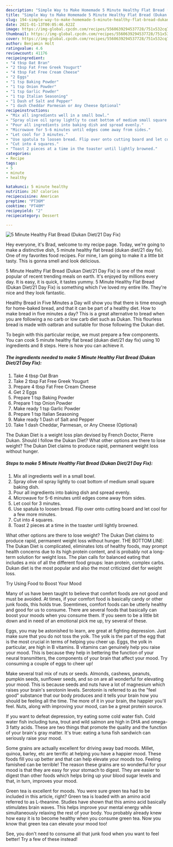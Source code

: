 ```yaml
---
description: "Simple Way to Make Homemade 5 Minute Healthy Flat Bread (Dukan Diet/21 Day Fix)"
title: "Simple Way to Make Homemade 5 Minute Healthy Flat Bread (Dukan Diet/21 Day Fix)"
slug: 194-simple-way-to-make-homemade-5-minute-healthy-flat-bread-dukan-diet-21-day-fix
date: 2021-01-13T00:05:46.622Z
image: https://img-global.cpcdn.com/recipes/5560639294537728/751x532cq70/5-minute-healthy-flat-bread-dukan-diet21-day-fix-recipe-main-photo.jpg
thumbnail: https://img-global.cpcdn.com/recipes/5560639294537728/751x532cq70/5-minute-healthy-flat-bread-dukan-diet21-day-fix-recipe-main-photo.jpg
cover: https://img-global.cpcdn.com/recipes/5560639294537728/751x532cq70/5-minute-healthy-flat-bread-dukan-diet21-day-fix-recipe-main-photo.jpg
author: Benjamin Holt
ratingvalue: 4.6
reviewcount: 41176
recipeingredient:
- "4 tbsp Oat Bran"
- "2 tbsp Fat Free Greek Yougurt"
- "4 tbsp Fat Free Cream Cheese"
- "2 Eggs"
- "1 tsp Baking Powder"
- "1 tsp Onion Powder"
- "1 tsp Garlic Powder"
- "1 tsp Italian Seasoning"
- "1 Dash of Salt and Pepper"
- "1 dash Cheddar Parmesan or Any Cheese Optional"
recipeinstructions:
- "Mix all ingredients well in a small bowl."
- "Spray olive oil spray lightly to coat bottom of medium small square baking dish."
- "Pour all ingredients into baking dish and spread evenly."
- "Microwave for 5-6 minutes until edges come away from sides."
- "Let cool for 3 minutes."
- "Use spatula to loosen bread. Flip over onto cutting board and let cool for a few more minutes."
- "Cut into 4 squares."
- "Toast 2 pieces at a time in the toaster until lightly browned."
categories:
- Recipe
tags:
- 5
- minute
- healthy

katakunci: 5 minute healthy 
nutrition: 267 calories
recipecuisine: American
preptime: "PT36M"
cooktime: "PT40M"
recipeyield: "2"
recipecategory: Dessert

---
```



![5 Minute Healthy Flat Bread (Dukan Diet/21 Day Fix)](https://img-global.cpcdn.com/recipes/5560639294537728/751x532cq70/5-minute-healthy-flat-bread-dukan-diet21-day-fix-recipe-main-photo.jpg)

Hey everyone, it's Brad, welcome to my recipe page. Today, we're going to make a distinctive dish, 5 minute healthy flat bread (dukan diet/21 day fix). One of my favorites food recipes. For mine, I am going to make it a little bit tasty. This is gonna smell and look delicious.

5 Minute Healthy Flat Bread (Dukan Diet/21 Day Fix) is one of the most popular of recent trending meals on earth. It's enjoyed by millions every day. It is easy, it is quick, it tastes yummy. 5 Minute Healthy Flat Bread (Dukan Diet/21 Day Fix) is something which I've loved my entire life. They're nice and they look fantastic.

Healthy Bread in Five Minutes a Day will show you that there is time enough for home-baked bread, and that it can be part of a healthy diet. How to make bread in five minutes a day? This is a great alternative to bread when you are following a no carb or low carb diet such as Dukan. This flourless bread is made with oatbran and suitable for those following the Dukan diet.


To begin with this particular recipe, we must prepare a few components. You can cook 5 minute healthy flat bread (dukan diet/21 day fix) using 10 ingredients and 8 steps. Here is how you can achieve it.

<!--inarticleads1-->

##### The ingredients needed to make 5 Minute Healthy Flat Bread (Dukan Diet/21 Day Fix):

1. Take 4 tbsp Oat Bran
1. Take 2 tbsp Fat Free Greek Yougurt
1. Prepare 4 tbsp Fat Free Cream Cheese
1. Get 2 Eggs
1. Prepare 1 tsp Baking Powder
1. Prepare 1 tsp Onion Powder
1. Make ready 1 tsp Garlic Powder
1. Prepare 1 tsp Italian Seasoning
1. Make ready 1 Dash of Salt and Pepper
1. Take 1 dash Cheddar, Parmesan, or Any Cheese (Optional)


The Dukan Diet is a weight loss plan devised by French Doctor, Pierre Dukan. Should I follow the Dukan Diet? What other options are there to lose weight? The Dukan Diet claims to produce rapid, permanent weight loss without hunger. 

<!--inarticleads2-->

##### Steps to make 5 Minute Healthy Flat Bread (Dukan Diet/21 Day Fix):

1. Mix all ingredients well in a small bowl.
1. Spray olive oil spray lightly to coat bottom of medium small square baking dish.
1. Pour all ingredients into baking dish and spread evenly.
1. Microwave for 5-6 minutes until edges come away from sides.
1. Let cool for 3 minutes.
1. Use spatula to loosen bread. Flip over onto cutting board and let cool for a few more minutes.
1. Cut into 4 squares.
1. Toast 2 pieces at a time in the toaster until lightly browned.


What other options are there to lose weight? The Dukan Diet claims to produce rapid, permanent weight loss without hunger. THE BOTTOM LINE: The Dukan Diet is complicated, eliminates lots of healthy foods, may prompt health concerns due to its high protein content, and is probably not a long-term solution for weight loss. The plan calls for balanced eating that includes a mix of all the different food groups: lean protein, complex carbs. Dukan diet is the most popular and also the most criticized diet for weight loss. 

Try Using Food to Boost Your Mood


Many of us have been taught to believe that comfort foods are not good and must be avoided. At times, if your comfort food is basically candy or other junk foods, this holds true. Soemtimes, comfort foods can be utterly healthy and good for us to consume. There are several foods that basically can boost your moods when you consume them. If you seem to be a little bit down and in need of an emotional pick me up, try several of these.

Eggs, you may be astonished to learn, are great at fighting depression. Just make sure that you do not toss the yolk. The yolk is the part of the egg that is the most crucial in terms of helping you cheer up. Eggs, the yolk in particular, are high in B vitamins. B vitamins can genuinely help you raise your mood. This is because they help in bettering the function of your neural transmitters, the components of your brain that affect your mood. Try consuming a couple of eggs to cheer up!

Make several trail mix of nuts or seeds. Almonds, cashews, peanuts, pumpkin seeds, sunflower seeds, and so on are all wonderful for elevating your mood. This is because seeds and nuts have a lot of magnesium which raises your brain's serotonin levels. Serotonin is referred to as the "feel good" substance that our body produces and it tells your brain how you should be feeling all the time. The more of it in your brain, the happier you'll feel. Nuts, along with improving your mood, can be a great protein source.

If you want to defeat depression, try eating some cold water fish. Cold water fish including tuna, trout and wild salmon are high in DHA and omega-3 fatty acids. These are two things that promote the quality and the function of your brain's gray matter. It's true: eating a tuna fish sandwich can seriously raise your mood. 

Some grains are actually excellent for driving away bad moods. Millet, quinoa, barley, etc are terrific at helping you have a happier mood. These foods fill you up better and that can help elevate your moods too. Feeling famished can be terrible! The reason these grains are so wonderful for your mood is that they are easy for your stomach to digest. They are easier to digest than other foods which helps bring up your blood sugar levels and that, in turn, improves your mood.

Green tea is excellent for moods. You were sure green tea had to be included in this article, right? Green tea is loaded with an amino acid referred to as L-theanine. Studies have shown that this amino acid basically stimulates brain waves. This helps improve your mental energy while simultaneously relaxing the rest of your body. You probably already knew how easy it is to become healthy when you consume green tea. Now you know that green tea can elevate your mood too!

See, you don't need to consume all that junk food when you want to feel better! Try a few of these instead!

